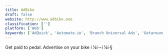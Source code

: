 ```yaml
---
title: AdBike
draft: false 
website: http://www.adbike.one
classification: ['']
platform: ['Web']
keywords: ['AdQuick', 'Automate.io', 'Branch Universal Ads', 'Getaround', 'Grabb-It', 'Grade My Ads', 'Lemoney', 'Mailjoy', 'Payy', 'Rentork', 'Scout', 'Spacewolff', 'Spare5', 'The Brand Grader', 'WaiveCar', 'Wrapify', 'Wrapify DIY']
---
```

Get paid to pedal. Advertise on your bike í ¼í·¬í ¼í·§